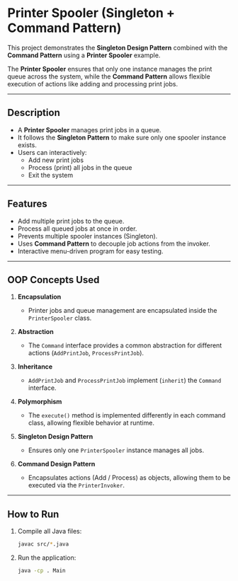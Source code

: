 # Printer Spooler (Singleton + Command Pattern)

This project demonstrates the **Singleton Design Pattern** combined with the **Command Pattern** using a **Printer Spooler** example.  

The **Printer Spooler** ensures that only one instance manages the print queue across the system, while the **Command Pattern** allows flexible execution of actions like adding and processing print jobs.  

---

## Description
- A **Printer Spooler** manages print jobs in a queue.  
- It follows the **Singleton Pattern** to make sure only one spooler instance exists.  
- Users can interactively:  
  - Add new print jobs  
  - Process (print) all jobs in the queue  
  - Exit the system  

---

## Features
- Add multiple print jobs to the queue.  
- Process all queued jobs at once in order.  
- Prevents multiple spooler instances (Singleton).  
- Uses **Command Pattern** to decouple job actions from the invoker.  
- Interactive menu-driven program for easy testing.  

---

## OOP Concepts Used
1. **Encapsulation**  
   - Printer jobs and queue management are encapsulated inside the `PrinterSpooler` class.  

2. **Abstraction**  
   - The `Command` interface provides a common abstraction for different actions (`AddPrintJob`, `ProcessPrintJob`).  

3. **Inheritance**  
   - `AddPrintJob` and `ProcessPrintJob` implement (`inherit`) the `Command` interface.  

4. **Polymorphism**  
   - The `execute()` method is implemented differently in each command class, allowing flexible behavior at runtime.  

5. **Singleton Design Pattern**  
   - Ensures only one `PrinterSpooler` instance manages all jobs.  

6. **Command Design Pattern**  
   - Encapsulates actions (Add / Process) as objects, allowing them to be executed via the `PrinterInvoker`.  


---

## How to Run  

1. Compile all Java files:  
   ```bash
   javac src/*.java

2. Run the application:
   ```bash
   java -cp . Main

